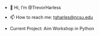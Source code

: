 - 👋 Hi, I’m @TrevorHarless
- 📫 How to reach me: tgharles@ncsu.edu


- Current Project: Aim Workshop in Python

<!---
TrevorHarless/TrevorHarless is a ✨ special ✨ repository because its `README.md` (this file) appears on your GitHub profile.
You can click the Preview link to take a look at your changes.
--->

